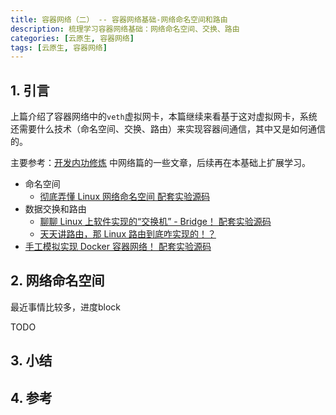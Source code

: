 ```yaml
---
title: 容器网络（二） -- 容器网络基础-网络命名空间和路由
description: 梳理学习容器网络基础：网络命名空间、交换、路由
categories: [云原生, 容器网络]
tags: [云原生, 容器网络]
---
```



## 1. 引言

上篇介绍了容器网络中的`veth`虚拟网卡，本篇继续来看基于这对虚拟网卡，系统还需要什么技术（命名空间、交换、路由）来实现容器间通信，其中又是如何通信的。

主要参考：[开发内功修炼](https://kfngxl.cn/index.php) 中网络篇的一些文章，后续再在本基础上扩展学习。
* 命名空间
    * [彻底弄懂 Linux 网络命名空间 配套实验源码](https://kfngxl.cn/index.php/archives/443/)
* 数据交换和路由
    * [聊聊 Linux 上软件实现的“交换机” - Bridge！ 配套实验源码](https://kfngxl.cn/index.php/archives/430/)
    * [天天讲路由，那 Linux 路由到底咋实现的！？](https://kfngxl.cn/index.php/archives/488/)
* [手工模拟实现 Docker 容器网络！ 配套实验源码](https://kfngxl.cn/index.php/archives/460/)

## 2. 网络命名空间

最近事情比较多，进度block

TODO

## 3. 小结


## 4. 参考
